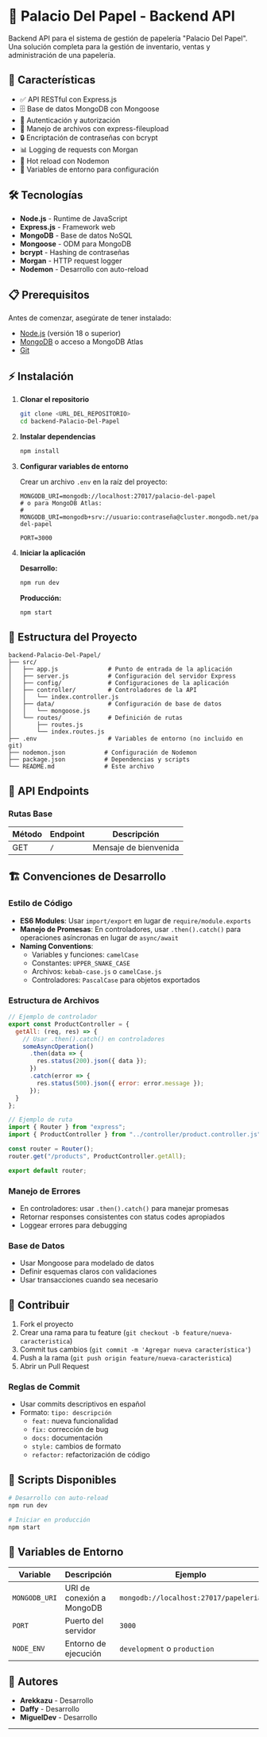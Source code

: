 # 📝 Palacio Del Papel - Backend API

Backend API para el sistema de gestión de papelería "Palacio Del Papel". Una solución completa para la gestión de inventario, ventas y administración de una papelería.

## 🚀 Características

- ✅ API RESTful con Express.js
- 🗄️ Base de datos MongoDB con Mongoose
- 🔐 Autenticación y autorización
- 📁 Manejo de archivos con express-fileupload
- 🔒 Encriptación de contraseñas con bcrypt
- 📊 Logging de requests con Morgan
- 🔄 Hot reload con Nodemon
- 🌱 Variables de entorno para configuración

## 🛠️ Tecnologías

- **Node.js** - Runtime de JavaScript
- **Express.js** - Framework web
- **MongoDB** - Base de datos NoSQL
- **Mongoose** - ODM para MongoDB
- **bcrypt** - Hashing de contraseñas
- **Morgan** - HTTP request logger
- **Nodemon** - Desarrollo con auto-reload

## 📋 Prerequisitos

Antes de comenzar, asegúrate de tener instalado:

- [Node.js](https://nodejs.org/) (versión 18 o superior)
- [MongoDB](https://www.mongodb.com/) o acceso a MongoDB Atlas
- [Git](https://git-scm.com/)

## ⚡ Instalación

1. **Clonar el repositorio**
   ```bash
   git clone <URL_DEL_REPOSITORIO>
   cd backend-Palacio-Del-Papel
   ```

2. **Instalar dependencias**
   ```bash
   npm install
   ```

3. **Configurar variables de entorno**

   Crear un archivo `.env` en la raíz del proyecto:
   ```env
   MONGODB_URI=mongodb://localhost:27017/palacio-del-papel
   # o para MongoDB Atlas:
   # MONGODB_URI=mongodb+srv://usuario:contraseña@cluster.mongodb.net/palacio-del-papel

   PORT=3000
   ```

4. **Iniciar la aplicación**

   **Desarrollo:**
   ```bash
   npm run dev
   ```

   **Producción:**
   ```bash
   npm start
   ```

## 📁 Estructura del Proyecto

```
backend-Palacio-Del-Papel/
├── src/
│   ├── app.js              # Punto de entrada de la aplicación
│   ├── server.js           # Configuración del servidor Express
│   ├── config/             # Configuraciones de la aplicación
│   ├── controller/         # Controladores de la API
│   │   └── index.controller.js
│   ├── data/               # Configuración de base de datos
│   │   └── mongoose.js
│   └── routes/             # Definición de rutas
│       ├── routes.js
│       └── index.routes.js
├── .env                    # Variables de entorno (no incluido en git)
├── nodemon.json           # Configuración de Nodemon
├── package.json           # Dependencias y scripts
└── README.md              # Este archivo
```

## 🔌 API Endpoints

### Rutas Base

| Método | Endpoint | Descripción |
|--------|----------|-------------|
| GET    | `/`      | Mensaje de bienvenida |



## 🏗️ Convenciones de Desarrollo

### Estilo de Código

- **ES6 Modules**: Usar `import/export` en lugar de `require/module.exports`
- **Manejo de Promesas**: En controladores, usar `.then().catch()` para operaciones asíncronas en lugar de `async/await`
- **Naming Conventions**:
  - Variables y funciones: `camelCase`
  - Constantes: `UPPER_SNAKE_CASE`
  - Archivos: `kebab-case.js` o `camelCase.js`
  - Controladores: `PascalCase` para objetos exportados

### Estructura de Archivos

```javascript
// Ejemplo de controlador
export const ProductController = {
  getAll: (req, res) => {
    // Usar .then().catch() en controladores
    someAsyncOperation()
      .then(data => {
        res.status(200).json({ data });
      })
      .catch(error => {
        res.status(500).json({ error: error.message });
      });
  }
};
```

```javascript
// Ejemplo de ruta
import { Router } from "express";
import { ProductController } from "../controller/product.controller.js";

const router = Router();
router.get("/products", ProductController.getAll);

export default router;
```

### Manejo de Errores

- En controladores: usar `.then().catch()` para manejar promesas
- Retornar responses consistentes con status codes apropiados
- Loggear errores para debugging

### Base de Datos

- Usar Mongoose para modelado de datos
- Definir esquemas claros con validaciones
- Usar transacciones cuando sea necesario

## 🤝 Contribuir

1. Fork el proyecto
2. Crear una rama para tu feature (`git checkout -b feature/nueva-caracteristica`)
3. Commit tus cambios (`git commit -m 'Agregar nueva característica'`)
4. Push a la rama (`git push origin feature/nueva-caracteristica`)
5. Abrir un Pull Request

### Reglas de Commit

- Usar commits descriptivos en español
- Formato: `tipo: descripción`
  - `feat:` nueva funcionalidad
  - `fix:` corrección de bug
  - `docs:` documentación
  - `style:` cambios de formato
  - `refactor:` refactorización de código


## 📝 Scripts Disponibles

```bash
# Desarrollo con auto-reload
npm run dev

# Iniciar en producción
npm start


```

## 🔐 Variables de Entorno

| Variable | Descripción | Ejemplo |
|----------|-------------|---------|
| `MONGODB_URI` | URI de conexión a MongoDB | `mongodb://localhost:27017/papeleria` |
| `PORT` | Puerto del servidor | `3000` |
| `NODE_ENV` | Entorno de ejecución | `development` o `production` |

## 👥 Autores

- **Arekkazu** - Desarrollo
- **Daffy** - Desarrollo
- **MiguelDev** - Desarrollo

---
